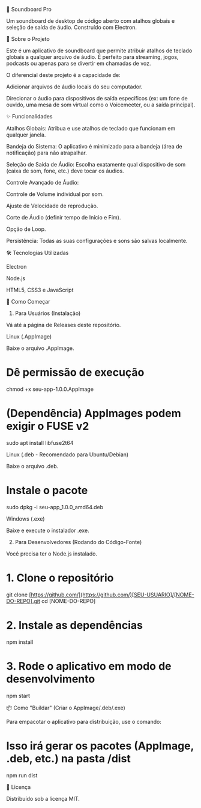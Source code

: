 🎵 Soundboard Pro

Um soundboard de desktop de código aberto com atalhos globais e seleção de saída de áudio. Construído com Electron.

🚀 Sobre o Projeto

Este é um aplicativo de soundboard que permite atribuir atalhos de teclado globais a qualquer arquivo de áudio. É perfeito para streaming, jogos, podcasts ou apenas para se divertir em chamadas de voz.

O diferencial deste projeto é a capacidade de:

Adicionar arquivos de áudio locais do seu computador.

Direcionar o áudio para dispositivos de saída específicos (ex: um fone de ouvido, uma mesa de som virtual como o Voicemeeter, ou a saída principal).

✨ Funcionalidades

Atalhos Globais: Atribua e use atalhos de teclado que funcionam em qualquer janela.

Bandeja do Sistema: O aplicativo é minimizado para a bandeja (área de notificação) para não atrapalhar.

Seleção de Saída de Áudio: Escolha exatamente qual dispositivo de som (caixa de som, fone, etc.) deve tocar os áudios.

Controle Avançado de Áudio:

Controle de Volume individual por som.

Ajuste de Velocidade de reprodução.

Corte de Áudio (definir tempo de Início e Fim).

Opção de Loop.

Persistência: Todas as suas configurações e sons são salvas localmente.

🛠️ Tecnologias Utilizadas

Electron

Node.js

HTML5, CSS3 e JavaScript

🏁 Como Começar

1. Para Usuários (Instalação)

Vá até a página de Releases deste repositório.

Linux (.AppImage)

Baixe o arquivo .AppImage.

# Dê permissão de execução
chmod +x seu-app-1.0.0.AppImage

# (Dependência) AppImages podem exigir o FUSE v2
sudo apt install libfuse2t64


Linux (.deb - Recomendado para Ubuntu/Debian)

Baixe o arquivo .deb.

# Instale o pacote
sudo dpkg -i seu-app_1.0.0_amd64.deb


Windows (.exe)

Baixe e execute o instalador .exe.

2. Para Desenvolvedores (Rodando do Código-Fonte)

Você precisa ter o Node.js instalado.

# 1. Clone o repositório
git clone [https://github.com/](https://github.com/)[SEU-USUARIO]/[NOME-DO-REPO].git
cd [NOME-DO-REPO]

# 2. Instale as dependências
npm install

# 3. Rode o aplicativo em modo de desenvolvimento
npm start


📦 Como "Buildar" (Criar o AppImage/.deb/.exe)

Para empacotar o aplicativo para distribuição, use o comando:

# Isso irá gerar os pacotes (AppImage, .deb, etc.) na pasta /dist
npm run dist


📄 Licença

Distribuído sob a licença MIT.